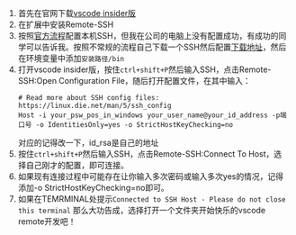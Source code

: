 1. 首先在官网下载[vscode insider版](https://code.visualstudio.com/insiders/)
2. 在扩展中安装Remote-SSH
3. 按照[官方流程](https://code.visualstudio.com/docs/remote/troubleshooting#_installing-a-supported-ssh-client)配置本机SSH，但我在公司的电脑上没有配置成功，有成功的同学可以告诉我。按照不常规的流程自己下载一个SSH然后配置[下载地址](https://me.jinchuang.org/sofw/OpenSSHWindows53p1-2.rar)，然后在环境变量中添加``安装路径/bin``
4. 打开vscode insider版，按住``ctrl+shift+P``然后输入SSH，点击Remote-SSH:Open Configuration File，随后打开配置文件，在其中输入：
	```
	# Read more about SSH config files: https://linux.die.net/man/5/ssh_config
	Host -i your_psw_pos_in_windows your_user_name@your_id_address -p端口号 -o IdentitiesOnly=yes -o StrictHostKeyChecking=no
	```
	对应的记得改一下，id_rsa是自己的地址
5. 按住``ctrl+shift+P``然后输入SSH，点击Remote-SSH:Connect To Host，选择自己刚才的配置，即可连接。
6. 如果现有连接过程中可能存在让你输入多次密码或输入多次yes的情况，记得添加-o StrictHostKeyChecking=no即可。
7. 如果在TEMRMINAL处提示``Connected to SSH Host - Please do not close this terminal`` 那么大功告成，选择打开一个文件夹开始快乐的vscode remote开发吧！
